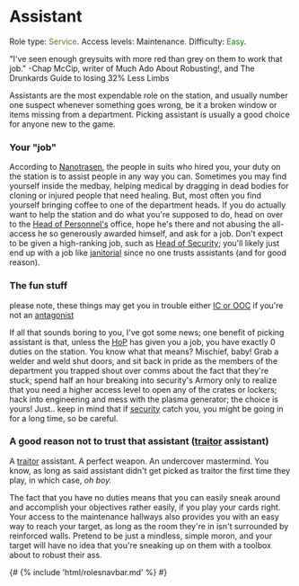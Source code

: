 # Assistant
Role type: <font color="#4e7331">Service</font>. Access levels: Maintenance. Difficulty: <font color="Green">Easy</font>.

"I've seen enough greysuits with more red than grey on them to work that job." -Chap McCip, writer of Much Ado About Robusting!, and The Drunkards Guide to losing 32% Less Limbs

Assistants are the most expendable role on the station, and usually number one suspect whenever something goes wrong, be it a broken window or items missing from a department. Picking assistant is usually a good choice for anyone new to the game.

### Your "job"

According to [Nanotrasen](Groups.md), the people in suits who hired you, your duty on the station is to assist people in any way you can. Sometimes you may find yourself inside the medbay, helping medical by dragging in dead bodies for cloning or injured people that need healing. But, most often you find yourself bringing coffee to one of the department heads. If you do actually want to help the station and do what you're supposed to do, head on over to the [Head of Personnel's](HoP.md) office, hope he's there and not abusing the all-access he so generously awarded himself, and ask for a job. Don't expect to be given a high-ranking job, such as [Head of Security](Head-of-Security.md); you'll likely just end up with a job like [janitorial](Janitor.md) since no one trusts assistants (and for good reason).

### The fun stuff

please note, these things may get you in trouble either [IC or OOC](RP-words-and-abbreviations.md) if you're not an [antagonist](Antagonist.md)

If all that sounds boring to you, I've got some news; one benefit of picking assistant is that, unless the [HoP](HoP.md) has given you a job, you have exactly 0 duties on the station. You know what that means? Mischief, baby! Grab a welder and weld shut doors, and sit back in pride as the members of the department you trapped shout over comms about the fact that they're stuck; spend half an hour breaking into security's Armory only to realize that you need a higher access level to open any of the crates or lockers; hack into engineering and mess with the plasma generator; the choice is yours! Just.. keep in mind that if [security](Security.md) catch you, you might be going in for a long time, so be careful.

### A good reason not to trust that assistant ([traitor](traitor.md) assistant)

A [traitor](Traitor.md) assistant. A perfect weapon. An undercover mastermind. You know, as long as said assistant didn't get picked as traitor the first time they play, in which case, *oh boy.*

The fact that you have no duties means that you can easily sneak around and accomplish your objectives rather easily, if you play your cards right. Your access to the maintenance hallways also provides you with an easy way to reach your target, as long as the room they're in isn't surrounded by reinforced walls. Pretend to be just a mindless, simple moron, and your target will have no idea that you're sneaking up on them with a toolbox about to robust their ass.

  {# {% include 'html/rolesnavbar.md' %} #}
